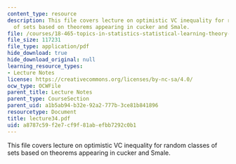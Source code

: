 ```yaml
---
content_type: resource
description: This file covers lecture on optimistic VC inequality for random classes
  of sets based on theorems appearing in cucker and Smale.
file: /courses/18-465-topics-in-statistics-statistical-learning-theory-spring-2007/a8787c59f2e7cf9f81abefbb7292c0b1_lecture34.pdf
file_size: 117231
file_type: application/pdf
hide_download: true
hide_download_original: null
learning_resource_types:
- Lecture Notes
license: https://creativecommons.org/licenses/by-nc-sa/4.0/
ocw_type: OCWFile
parent_title: Lecture Notes
parent_type: CourseSection
parent_uid: a1b5ab94-b32e-92a2-777b-3ce81b841896
resourcetype: Document
title: lecture34.pdf
uid: a8787c59-f2e7-cf9f-81ab-efbb7292c0b1
---
```

This file covers lecture on optimistic VC inequality for random classes of sets based on theorems appearing in cucker and Smale.